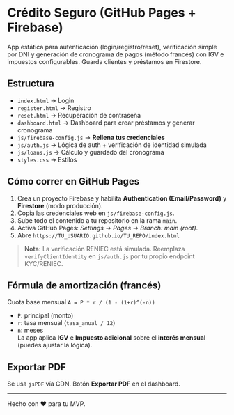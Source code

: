 # Crédito Seguro (GitHub Pages + Firebase)

App estática para autenticación (login/registro/reset), verificación simple por DNI y generación de cronograma de pagos (método francés) con IGV e impuestos configurables. Guarda clientes y préstamos en Firestore.

## Estructura
- `index.html` → Login
- `register.html` → Registro
- `reset.html` → Recuperación de contraseña
- `dashboard.html` → Dashboard para crear préstamos y generar cronograma
- `js/firebase-config.js` → **Rellena tus credenciales**
- `js/auth.js` → Lógica de auth + verificación de identidad simulada
- `js/loans.js` → Cálculo y guardado del cronograma
- `styles.css` → Estilos

## Cómo correr en GitHub Pages
1. Crea un proyecto Firebase y habilita **Authentication (Email/Password)** y **Firestore** (modo producción).
2. Copia las credenciales web en `js/firebase-config.js`.
3. Sube todo el contenido a tu repositorio en la rama `main`.
4. Activa GitHub Pages: *Settings → Pages → Branch: main (root)*.
5. Abre `https://TU_USUARIO.github.io/TU_REPO/index.html`

> **Nota:** La verificación RENIEC está simulada. Reemplaza `verifyClientIdentity` en `js/auth.js` por tu propio endpoint KYC/RENIEC.

## Fórmula de amortización (francés)
Cuota base mensual `A = P * r / (1 - (1+r)^(-n))`  
- `P`: principal (monto)  
- `r`: tasa mensual (`tasa_anual / 12`)  
- `n`: meses  
La app aplica **IGV** e **Impuesto adicional** sobre el **interés mensual** (puedes ajustar la lógica).

## Exportar PDF
Se usa `jsPDF` vía CDN. Botón **Exportar PDF** en el dashboard.

---
Hecho con ❤️ para tu MVP.
